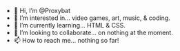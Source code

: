 - 👋 Hi, I’m @Proxybat
- 👀 I’m interested in... video games, art, music, & coding.
- 🌱 I’m currently learning... HTML & CSS.
- 💞️ I’m looking to collaborate... on nothing at the moment.
- 📫 How to reach me... nothing so far!

<!---
Proxybat/Proxybat is a ✨ special ✨ repository because its `README.md` (this file) appears on your GitHub profile.
You can click the Preview link to take a look at your changes.
--->
